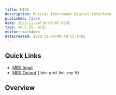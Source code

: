```yaml
---
title: MIDI
description: Musical Instrument Digital Interface
published: false
date: 2022-11-24T10:06:07.620Z
tags: v0.1.15, midi
editor: markdown
dateCreated: 2022-11-24T09:49:55.140Z
---
```


## Quick Links
* [<i class="mdi mdi-video-input-component"></i> MIDI Input](/en/MIDI/Input)
* [<i class="mdi mdi-video-input-component mdi-flip-v"></i> MIDI Output](/en/MIDI/Output)
{.btn-grid .list .my-5}

## Overview